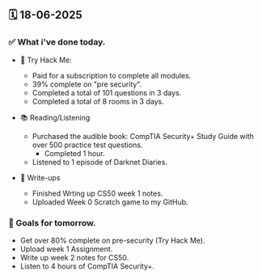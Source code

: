 ## 🗓️ 18-06-2025

### ✅ What i've done today.
- 👾 Try Hack Me:
  - Paid for a subscription to complete all modules.
  - 39% complete on "pre security".
  - Completed a total of 101 questions in 3 days.
  - Completed a total of 8 rooms in 3 days.

- 📚 Reading/Listening
  - Purchased the audible book: CompTIA Security+ Study Guide with over 500 practice test questions.
    - Completed 1 hour.
  - Listened to 1 episode of Darknet Diaries. 

- 📝 Write-ups
  - Finished Wrting up CS50 week 1 notes.
  - Uploaded Week 0 Scratch game to my GitHub.

### 🎯 Goals for tomorrow.
- Get over 80% complete on pre-security (Try Hack Me).
- Upload week 1 Assignment.
- Write up week 2 notes for CS50.
- Listen to 4 hours of CompTIA Security+.

